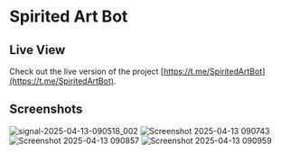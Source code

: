 # Spirited Art Bot

## Live View
Check out the live version of the project [https://t.me/SpiritedArtBot](https://t.me/SpiritedArtBot).

## Screenshots

![signal-2025-04-13-090518_002](https://github.com/user-attachments/assets/533c6b5f-bfcd-428d-8aa0-34cb4c069897)
![Screenshot 2025-04-13 090743](https://github.com/user-attachments/assets/743a0bf4-8855-46b0-9893-dc2c8c276533)
![Screenshot 2025-04-13 090857](https://github.com/user-attachments/assets/dc2780dd-3dd3-467c-a74f-bdfd83d56db1)
![Screenshot 2025-04-13 090959](https://github.com/user-attachments/assets/6fd4f09e-d665-4715-ad79-b506bfe5934d)
